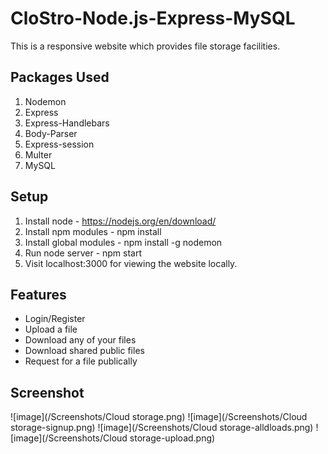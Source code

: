 # CloStro-Node.js-Express-MySQL
 This is a responsive website which provides file storage facilities.
 ## Packages Used
1. Nodemon
2. Express
3. Express-Handlebars
4. Body-Parser
5. Express-session
6. Multer
7. MySQL

## Setup
1. Install node - https://nodejs.org/en/download/
2. Install npm modules - npm install
3. Install global modules - npm install -g nodemon
4. Run node server - npm start
5. Visit localhost:3000 for viewing the website locally.

## Features
* Login/Register
* Upload a file
* Download any of your files
* Download shared public files
* Request for a file publically


## Screenshot
![image](/Screenshots/Cloud storage.png)
![image](/Screenshots/Cloud storage-signup.png)
![image](/Screenshots/Cloud storage-alldloads.png)
![image](/Screenshots/Cloud storage-upload.png)
